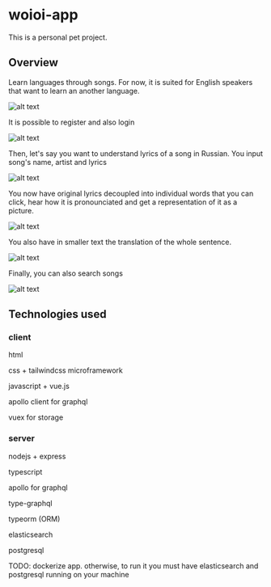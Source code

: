 # woioi-app

This is a personal pet project.

## Overview

Learn languages through songs. For now, it is suited for English speakers that want to learn an another language.

![alt text](https://i.imgur.com/xuKQsZb.jpg)

It is possible to register and also login

![alt text](https://i.imgur.com/bJvbseM.jpg)

Then, let's say you want to understand lyrics of a song in Russian. You input song's name, artist and lyrics

![alt text](https://i.imgur.com/nMvzbvt.jpg)

You now have original lyrics decoupled into individual words that you can click, hear how it is pronounciated and get a representation of it as a picture.

![alt text](https://i.imgur.com/YFgDQyR.png)

You also have in smaller text the translation of the whole sentence.

![alt text](https://i.imgur.com/irlfJoi.png)

Finally, you can also search songs

![alt text](https://i.imgur.com/WC7ydMT.jpg)

## Technologies used
### client
html

css + tailwindcss microframework

javascript + vue.js

apollo client for graphql

vuex for storage

### server
nodejs + express

typescript

apollo for graphql

type-graphql

typeorm (ORM)

elasticsearch

postgresql

TODO:
dockerize app. otherwise, to run it you must have elasticsearch and postgresql running on your machine

